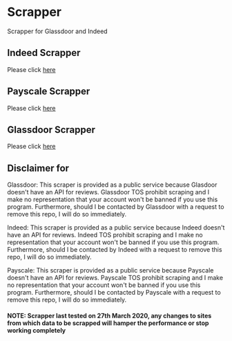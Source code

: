 # Scrapper
Scrapper for Glassdoor and Indeed

## Indeed Scrapper 
Please click [here](https://github.com/mejuhi/Scrapper/tree/master/Indeed)
  
  
## Payscale Scrapper
Please click [here](https://github.com/mejuhi/Scrapper/tree/master/Payscale)
  
  
## Glassdoor Scrapper
Please click [here](https://github.com/mejuhi/Scrapper/tree/master/Glassdoor)

## Disclaimer for
Glassdoor: This scraper is provided as a public service because Glasdoor doesn't have an API for reviews. Glassdoor TOS prohibit scraping and I make no representation that your account won't be banned if you use this program. Furthermore, should I be contacted by Glassdoor with a request to remove this repo, I will do so immediately.  

Indeed: This scraper is provided as a public service because Indeed doesn't have an API for reviews. Indeed TOS prohibit scraping and I make no representation that your account won't be banned if you use this program. Furthermore, should I be contacted by Indeed with a request to remove this repo, I will do so immediately.

Payscale: This scraper is provided as a public service because Payscale doesn't have an API for reviews. Payscale TOS prohibit scraping and I make no representation that your account won't be banned if you use this program. Furthermore, should I be contacted by Payscale with a request to remove this repo, I will do so immediately.

#### NOTE: Scrapper last tested on 27th March 2020, any changes to sites from which data to be scrapped will hamper the performance or stop working completely




